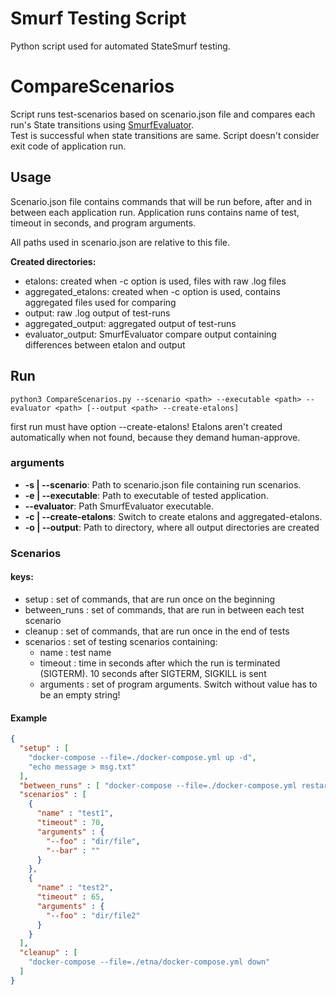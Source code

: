 # Smurf Testing Script
Python script used for automated StateSmurf testing.

# CompareScenarios
Script runs test-scenarios based on scenario.json file and compares each run's State transitions using [SmurfEvaluator](https://github.com/Melky-Phoe/StateSmurf/tree/master/SmurfEvaluator).  
Test is successful when state transitions are same. Script doesn't consider exit code of application run.


## Usage
Scenario.json file contains commands that will be run before, after and in between each application run.
Application runs contains name of test, timeout in seconds, and program arguments.

All paths used in scenario.json are relative to this file.

**Created directories:** 
* etalons: created when -c option is used, files with raw .log files
* aggregated_etalons: created when -c option is used, contains aggregated files used for comparing
* output: raw .log output of test-runs
* aggregated_output: aggregated output of test-runs
* evaluator_output: SmurfEvaluator compare output containing differences between etalon and output

## Run
```
python3 CompareScenarios.py --scenario <path> --executable <path> --evaluator <path> [--output <path> --create-etalons]
```  
first run must  have option --create-etalons! Etalons aren't created automatically when not found,
because they demand human-approve.
### arguments
- **-s | --scenario**: Path to scenario.json file containing run scenarios.
- **-e | --executable**: Path to executable of tested application.
- **--evaluator**: Path SmurfEvaluator executable.
- **-c | --create-etalons**: Switch to create etalons and aggregated-etalons.
- **-o | --output**: Path to directory, where all output directories are created

### Scenarios


#### keys:
- setup : set of commands, that are run once on the beginning
- between_runs : set of commands, that are run in between each test scenario
- cleanup : set of commands, that are run once in the end of tests
- scenarios : set of testing scenarios containing:
  - name : test name
  - timeout : time in seconds after which the run is terminated (SIGTERM). 10 seconds after SIGTERM, SIGKILL is sent 
  - arguments : set of program arguments. Switch without value has to be an empty string!
  
#### Example
```json
{
  "setup" : [
    "docker-compose --file=./docker-compose.yml up -d", 
    "echo message > msg.txt"
  ],
  "between_runs" : [ "docker-compose --file=./docker-compose.yml restart" ],
  "scenarios" : [
    {
      "name" : "test1",
      "timeout" : 70,
      "arguments" : {
        "--foo" : "dir/file",
        "--bar" : ""
      }
    },
    {
      "name" : "test2",
      "timeout" : 65,
      "arguments" : {
        "--foo" : "dir/file2"
      }
    }
  ],
  "cleanup" : [
    "docker-compose --file=./etna/docker-compose.yml down"
  ]
}
```

